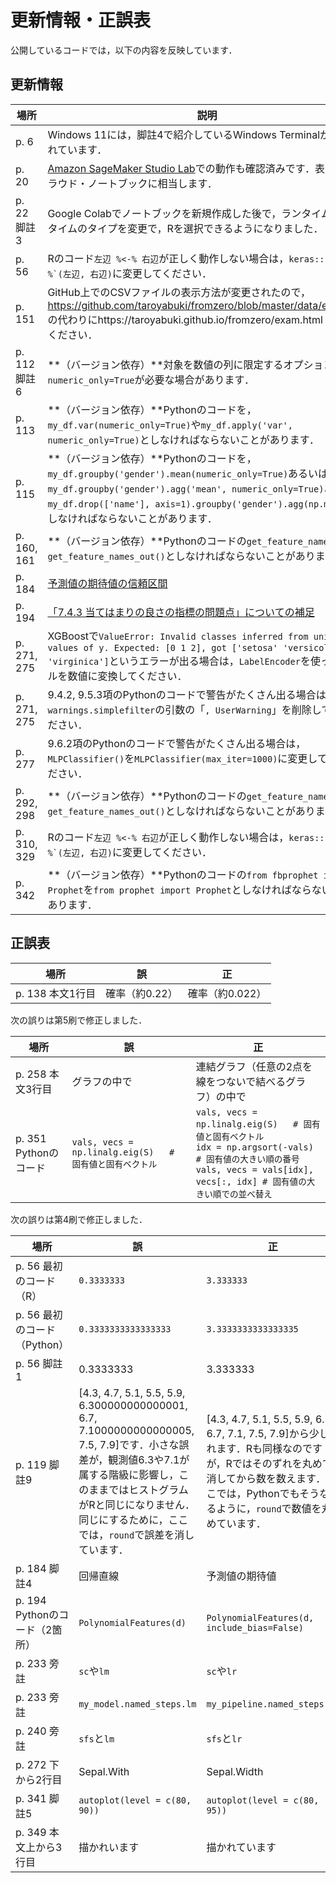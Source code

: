 # 更新情報・正誤表

公開しているコードでは，以下の内容を反映しています．

## 更新情報

場所|説明
--|--
p. 6|Windows 11には，脚註4で紹介しているWindows Terminalが搭載されています．
p. 20|[Amazon SageMaker Studio Lab](addendum/sagemaker)での動作も確認済みです．表2.1のクラウド・ノートブックに相当します．
p. 22 脚註3|Google Colabでノートブックを新規作成した後で，ランタイム→ランタイムのタイプを変更で，Rを選択できるようになりました．
p. 56|Rのコード`左辺 %<-% 右辺`が正しく動作しない場合は，``keras::`%<-%`(左辺, 右辺)``に変更してください．
p. 151|GitHub上でのCSVファイルの表示方法が変更されたので，https://github.com/taroyabuki/fromzero/blob/master/data/exam.csv の代わりにhttps://taroyabuki.github.io/fromzero/exam.html を使ってください．
p. 112 脚註6|**（バージョン依存）**対象を数値の列に限定するオプション`numeric_only=True`が必要な場合があります．
p. 113|**（バージョン依存）**Pythonのコードを，`my_df.var(numeric_only=True)`や`my_df.apply('var', numeric_only=True)`としなければならないことがあります．
p. 115|**（バージョン依存）**Pythonのコードを，`my_df.groupby('gender').mean(numeric_only=True)`あるいは`my_df.groupby('gender').agg('mean', numeric_only=True)`あるいは`my_df.drop(['name'], axis=1).groupby('gender').agg(np.mean)`としなければならないことがあります．
p. 160, 161|**（バージョン依存）**Pythonのコードの`get_feature_names()`を`get_feature_names_out()`としなければならないことがあります．
p. 184|[予測値の期待値の信頼区間](addendum/07.03.02/)
p. 194|[「7.4.3 当てはまりの良さの指標の問題点」についての補足](addendum/07.04.03.ipynb)
p. 271, 275|XGBoostで`ValueError: Invalid classes inferred from unique values of y. Expected: [0 1 2], got ['setosa' 'versicolor' 'virginica']`というエラーが出る場合は，`LabelEncoder`を使ってラベルを数値に変換してください．
p. 271, 275|9.4.2, 9.5.3項のPythonのコードで警告がたくさん出る場合は，`warnings.simplefilter`の引数の「`, UserWarning`」を削除してみてください．
p. 277|9.6.2項のPythonのコードで警告がたくさん出る場合は，`MLPClassifier()`を`MLPClassifier(max_iter=1000)`に変更してみてください．
p. 292, 298|**（バージョン依存）**Pythonのコードの`get_feature_names()`を`get_feature_names_out()`としなければならないことがあります．
p. 310, 329|Rのコード`左辺 %<-% 右辺`が正しく動作しない場合は，``keras::`%<-%`(左辺, 右辺)``に変更してください．
p. 342|**（バージョン依存）**Pythonのコードの`from fbprophet import Prophet`を`from prophet import Prophet`としなければならないことがあります．

## 正誤表

場所|誤|正
--|--|--
p. 138 本文1行目|確率（約0.22）|確率（約0.022）

次の誤りは第5刷で修正しました．

場所|誤|正
--|--|--
p. 258 本文3行目|グラフの中で|連結グラフ（任意の2点を線をつないで結べるグラフ）の中で
p. 351 Pythonのコード|`vals, vecs = np.linalg.eig(S)   # 固有値と固有ベクトル`|`vals, vecs = np.linalg.eig(S)   # 固有値と固有ベクトル`<br>`idx = np.argsort(-vals)              # 固有値の大きい順の番号`<br>`vals, vecs = vals[idx], vecs[:, idx] # 固有値の大きい順での並べ替え`

次の誤りは第4刷で修正しました．

場所|誤|正
--|--|--
p. 56 最初のコード（R）|`0.3333333`|`3.333333`
p. 56 最初のコード（Python）|`0.3333333333333333`|`3.3333333333333335`
p. 56 脚註1|0.3333333|3.333333
p. 119 脚註9|[4.3, 4.7, 5.1, 5.5, 5.9, 6.300000000000001, 6.7, 7.1000000000000005, 7.5, 7.9]です．小さな誤差が，観測値6.3や7.1が属する階級に影響し，このままではヒストグラムがRと同じになりません．同じにするために，ここでは，`round`で誤差を消しています．|[4.3, 4.7, 5.1, 5.5, 5.9, 6.3, 6.7, 7.1, 7.5, 7.9]から少しずれます．Rも同様なのですが，Rではそのずれを丸めて消してから数を数えます．ここでは，Pythonでもそうなるように，`round`で数値を丸めています．
p. 184 脚註4|回帰直線|予測値の期待値
p. 194 Pythonのコード（2箇所）|`PolynomialFeatures(d)`|`PolynomialFeatures(d, include_bias=False)`
p. 233 旁註|`sc`や`lm`|`sc`や`lr`
p. 233 旁註|`my_model.named_steps.lm`|`my_pipeline.named_steps.lr`
p. 240 旁註|`sfs`と`lm`|`sfs`と`lr`
p. 272 下から2行目|Sepal.With|Sepal.Width
p. 341 脚註5|`autoplot(level = c(80, 90))`|`autoplot(level = c(80, 95))`
p. 349 本文上から3行目|描かれいます|描かれています
